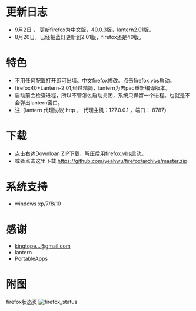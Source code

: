 更新日志
=========
* 9月2日 ， 更新firefox为中文版，40.0.3版，lantern2.01版。
* 8月20日，已经把蓝灯更新到2.01版，firefox还是40版。

特色
=======
* 不用任何配置打开即可出墙。中文firefox修改。点击firefox.vbs启动。
* firefox40+Lantern-2.01,经过精简，lantern为去pac重新编译版本。
* 启动前会检查进程，所以不管怎么启动关闭，系统只保留一个进程。也就是不会弹出lantern窗口。
* 注（lantern 代理协议 http ， 代理主机：127.0.0.1 ，端口： 8787）

下载
=======
* 点击右边Downloan ZIP下载，解压后用firefox.vbs启动。
* 或者点击这里下载  https://github.com/yeahwu/firefox/archive/master.zip

系统支持
=======
*  windows xp/7/8/10

感谢
====
* kingtope...@gmail.com
* lantern
* PortableApps

附图
=====
firefox状态页
![firefox_status](http://e.hiphotos.baidu.com/image/pic/item/9e3df8dcd100baa159e758e94110b912c9fc2e9c.jpg)
